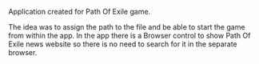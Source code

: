 Application created for Path Of Exile game.

The idea was to assign the path to the file and be able to start the game from within the app.
In the app there is a Browser control to show Path Of Exile news website so there is no need to search for it in the separate browser.
